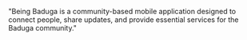 "Being Baduga is a community-based mobile application designed to connect people, share updates, and provide essential services for the Baduga community."
